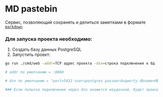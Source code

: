 # MD pastebin

Сервис, позволяющий сохранять и делиться заметками в формате [`markdown`](https://www.markdownguide.org/getting-started/)

### Для запуска проекта необходимо:

1. Создать базу данных PostgreSQL
2. Запустить проект:

```bash
go run ./cmd/web -addr=TCP адрес проекта -dsn=строка подключения к бд

# addr по умолчанию = :8080

# dsn по умолчанию = "port=5432 user=postgres password=qwerty dbname=MD sslmode=disable"

### Если попытка подключения через dsn окажется неудачной, будет произведена попытка подключения через переменные окружения: DB_HOST, DB_PORT, DB_USER, DB_PASSWORD, DB_NAME, DB_SSLMODE
```
